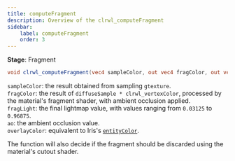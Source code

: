 ```yaml
---
title: computeFragment
description: Overview of the clrwl_computeFragment
sidebar:
    label: computeFragment
    order: 3
---
```


**Stage**: Fragment

```glsl
void clrwl_computeFragment(vec4 sampleColor, out vec4 fragColor, out vec2 fragLight, out float ao, out vec4 overlayColor);
```

`sampleColor`: the result obtained from sampling `gtexture`.  
`fragColor`: the result of `diffuseSample * clrwl_vertexColor`, processed by the material's fragment shader, with ambient occlusion applied.  
`fragLight`: the final lightmap value, with values ranging from `0.03125` to `0.96875`.  
`ao`: the ambient occlusion value.  
`overlayColor`: equivalent to Iris's [`entityColor`](https://shaders.properties/current/reference/uniforms/rendering/#entitycolor).  

The function will also decide if the fragment should be discarded using the material's cutout shader.
